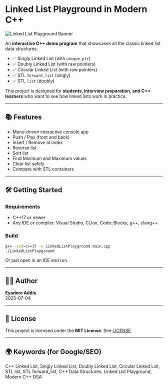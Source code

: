 # Linked List Playground in Modern C++
![Linked List Playground Banner](C:\Users\eyu\Downloads\banner.png)

An **interactive C++ demo program** that showcases all the classic linked list data structures:

- ✅ Singly Linked List (with `unique_ptr`)
- ✅ Doubly Linked List (with raw pointers)
- ✅ Circular Linked List (with raw pointers)
- ✅ STL `forward_list` (singly)
- ✅ STL `list` (doubly)

This project is designed for **students, interview preparation, and C++ learners** who want to see how linked lists work in practice.

---

## 📚 Features
- Menu-driven interactive console app
- Push / Pop (front and back)
- Insert / Remove at index
- Reverse list
- Sort list
- Find Minimum and Maximum values
- Clear list safely
- Compare with STL containers

---

## 🛠️ Getting Started

### Requirements
- C++17 or newer
- Any IDE or compiler: Visual Studio, CLion, Code::Blocks, g++, clang++

### Build
```bash
g++ -std=c++17 -o LinkedListPlayground main.cpp
./LinkedListPlayground
```

Or just open in an IDE and run.

---

## 👨‍💻 Author
**Eyadere Addis**  
2025-07-04

---

## 📜 License
This project is licensed under the **MIT License**. See [LICENSE](LICENSE).

---

## 🌍 Keywords (for Google/SEO)
C++ Linked List, Singly Linked List, Doubly Linked List, Circular Linked List, STL list, STL forward_list, C++ Data Structures, Linked List Playground, Modern C++ DSA
